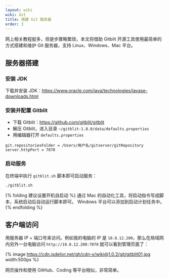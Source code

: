 ```yaml
---
layout: wiki
wiki: Git
title: 搭建 Git 服务器
order: 3
---
```


网上相关教程挺多，但是步骤略繁琐，本文将借助 Gitblit 开源工具使用最简单的方式搭建和维护 Git 服务器，支持 Linux、Windows、Mac 平台。

<!-- more -->

## 服务器搭建

### 安装 JDK

下载并安装 JDK：https://www.oracle.com/java/technologies/javase-downloads.html

### 安装并配置 Gitblit

- 下载 Gitblit：https://github.com/gitblit/gitblit
- 解压 Gitblit，进入目录 `~/gitblit-1.8.0/data/defaults.properties`
- 用编辑器打开 `defaults.properties`
```
git.repositoriesFolder = /Users/用户名/gitserver/gitRepository
server.httpPort = 7070
```


### 启动服务

在终端中执行 `gitblit.sh` 脚本即可启动服务：
```Bash
./gitblit.sh
```

{% folding 建议设置开机自启动 %}
通过 Mac 的自动化工具，将启动指令写成脚本，系统启动后自动运行脚本即可。
Windows 平台可以添加到启动计划任务中。
{% endfolding %}

## 客户端访问

用服务器 IP + 端口号来访问。例如我的电脑的 IP 是 `10.8.12.200`，那么在局域网内另外一台电脑访问 `http://10.8.12.200:7070` 就可以看到管理页面了：

{% image https://cdn.jsdelivr.net/gh/cdn-x/wiki@1.0.2/git/gitblit01.jpg width:500px %}

网页操作和使用 GitHub、Coding 等平台相似，非常简单。
